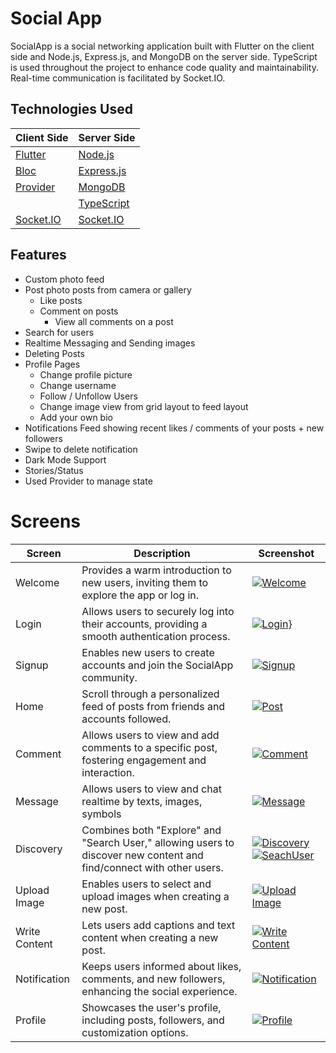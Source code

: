 # Social App

SocialApp is a social networking application built with Flutter on the client side and Node.js, Express.js, and MongoDB on the server side. TypeScript is used throughout the project to enhance code quality and maintainability. Real-time communication is facilitated by Socket.IO.


## Technologies Used

| **Client Side**                                 | **Server Side**                                 |
|--------------------------------------------------|-------------------------------------------------|
| [Flutter](https://docs.flutter.dev/)             | [Node.js](https://nodejs.org/)                  |
| [Bloc](https://bloclibrary.dev/#/)         | [Express.js](https://expressjs.com/)            |
| [Provider](https://pub.dev/packages/provider)                   | [MongoDB](https://www.mongodb.com/)             |
|     | [TypeScript](https://www.typescriptlang.org/)  |
| [Socket.IO](https://socket.io/)                  | [Socket.IO](https://socket.io/)                 |

## Features

* Custom photo feed
* Post photo posts from camera or gallery
    * Like posts
    * Comment on posts
        * View all comments on a post
* Search for users
* Realtime Messaging and Sending images
* Deleting Posts
* Profile Pages
    * Change profile picture
    * Change username
    * Follow / Unfollow Users
    * Change image view from grid layout to feed layout
    * Add your own bio
* Notifications Feed showing recent likes / comments of your posts + new followers
* Swipe to delete notification
* Dark Mode Support
* Stories/Status
* Used Provider to manage state


#  Screens

| Screen          | Description                                                                         | Screenshot                                     |
|-----------------|-------------------------------------------------------------------------------------|------------------------------------------------|
| Welcome         | Provides a warm introduction to new users, inviting them to explore the app or log in. | [![Welcome](assets/welcome.png)](https://www.youtube.com/watch?v=kNGpZPVZufk)                |
| Login           | Allows users to securely log into their accounts, providing a smooth authentication process. | [![Login](assets/login.png)](https://www.youtube.com/watch?v=kNGpZPVZufk)} |
| Signup          | Enables new users to create accounts and join the SocialApp community.                 | [![Signup](assets/signup.png)](https://www.youtube.com/watch?v=kNGpZPVZufk)                  |
| Home            | Scroll through a personalized feed of posts from friends and accounts followed.             | [![Post](assets/home.png)](https://www.youtube.com/watch?v=vqdm-3hcmjA)                     |
| Comment         | Allows users to view and add comments to a specific post, fostering engagement and interaction. | [![Comment](assets/comment.png)](https://www.youtube.com/watch?v=vqdm-3hcmjA)            |
| Message         | Allows users to view and chat realtime by texts, images, symbols | [![Message](assets/message.png)](https://www.youtube.com/watch?v=R4BMpNprKEc)             |
| Discovery       | Combines both "Explore" and "Search User," allowing users to discover new content and find/connect with other users. | [![Discovery](assets/discovery.png)](https://www.youtube.com/watch?v=R4BMpNprKEc) [![SeachUser](assets/searchuser.png)](https://www.youtube.com/watch?v=R4BMpNprKEc)    |
| Upload Image    | Enables users to select and upload images when creating a new post.                    | [![Upload Image](assets/uploadimage1.png)](https://www.youtube.com/watch?v=m_yOBMjIOHU)     |
| Write Content   | Lets users add captions and text content when creating a new post.                     | [![Write Content](assets/addtext.png)](https://www.youtube.com/watch?v=m_yOBMjIOHU)   |
| Notification    | Keeps users informed about likes, comments, and new followers, enhancing the social experience. | [![Notification](assets/notify.png)](https://www.youtube.com/watch?v=n2GBkVdcfpM) |
| Profile         | Showcases the user's profile, including posts, followers, and customization options.  | [![Profile](assets/profile.png)](https://www.youtube.com/watch?v=rzPcdsa99WE)                |



